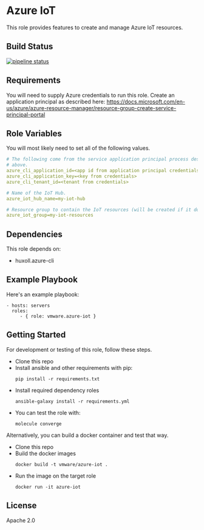 Azure IoT
=========

This role provides features to create and manage Azure IoT resources.

Build Status
------------

[![pipeline status](https://gitlab.eng.vmware.com/vmworld2018/ansible-role-azure-iot/badges/master/pipeline.svg)](https://gitlab.eng.vmware.com/vmworld2018/ansible-role-azure-iot/commits/master)

Requirements
------------

You will need to supply Azure credentials to run this role.  Create an
application principal as described here:
https://docs.microsoft.com/en-us/azure/azure-resource-manager/resource-group-create-service-principal-portal

Role Variables
--------------

You will most likely need to set all of the following values.

``` yaml
# The following come from the service application principal process described
# above.
azure_cli_application_id=<app id from application principal credentials>
azure_cli_application_key=<key from credentials>
azure_cli_tenant_id=<tenant from credentials>

# Name of the IoT Hub.
azure_iot_hub_name=my-iot-hub

# Resource group to contain the IoT resources (will be created if it doesn't exist).
azure_iot_group=my-iot-resources
```

Dependencies
------------

This role depends on:
* huxoll.azure-cli 

Example Playbook
----------------

Here's an example playbook:

    - hosts: servers
      roles:
         - { role: vmware.azure-iot }

Getting Started
---------------

For development or testing of this role, follow these steps.

* Clone this repo
* Install ansible and other requirements with pip:
  ```
  pip install -r requirements.txt
  ```
* Install required dependency roles
  ```
  ansible-galaxy install -r requirements.yml
  ```
* You can test the role with:
  ```
  molecule converge
  ```

Alternatively, you can build a docker container and test that way.

* Clone this repo
* Build the docker images
  ```
  docker build -t vmware/azure-iot .
  ```
* Run the image on the target role
  ```
  docker run -it azure-iot
  ```

License
-------

Apache 2.0
